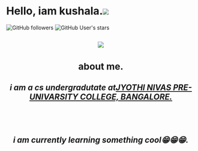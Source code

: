 ### <h1 bg-color="powderblue">Hello, iam kushala.<img src="https://user-images.githubusercontent.com/39955420/147578264-bae0526c-028a-49d2-8af8-d08bb4edbd2a.gif"></h1>

![GitHub followers](https://img.shields.io/github/followers/kushalamgowda?style=social)
![GitHub User's stars](https://img.shields.io/github/stars/kushalamgowda?style=social)
<h2 align="center"><img src="https://user-images.githubusercontent.com/39955420/147578199-56632b69-b3e8-4d9f-97e2-f046a1c2cba0.gif"><h/h2>


  
<h3>about me.</h3>


<h5>i am a <strong>cs</strong> undergradutate at<u>JYOTHI NIVAS PRE-UNIVARSITY COLLEGE, BANGALORE.</u></h5>
<br>

<h5>i am currently learning something cool😁😁😁.</h5>
<!--
**kushalamgowda/kushalamgowda** is a ✨ _special_ ✨ repository because its `README.md` (this file) appears on your GitHub profile.

Here are some ideas to get you started:

- 🔭 I’m currently working on ...
- 🌱 I’m currently learning ...
- 👯 I’m looking to collaborate on ...
- 🤔 I’m looking for help with ...
- 💬 Ask me about ...
- 📫 How to reach me: ...
- 😄 Pronouns: ...
- ⚡ Fun fact: ...
-->
